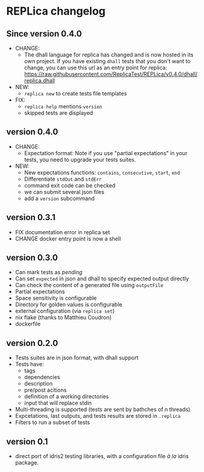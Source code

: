 # REPLica changelog

## Since version 0.4.0

- CHANGE:
    * The dhall language for replica has changed and is now hosted in its own project.
      If you have existing `dhall` tests that you don't want to change, you can use this
      url as an entry point for replica:
      https://raw.githubusercontent.com/ReplicaTest/REPLica/v0.4.0/dhall/replica.dhall
- NEW:
    * `replica new` to create tests file templates
- FIX:
    * `replica help` mentions `version`
    * skipped tests are displayed

## version 0.4.0

- CHANGE:
    * Expectation format: Note if you use "partial expectations" in your tests, you need to upgrade
      your tests suites.
- NEW:
    * New expectations functions: `contains`, `consecutive`, `start`, `end`
    * Differentiate `stdOut` and `stdErr`
    * command exit code can be checked
    * we can submit several json files
    * add a `version` subcommand

## version 0.3.1

- FIX documentation error in replica set
- CHANGE docker entry point is now a shell

## version 0.3.0

- Can mark tests as _pending_
- Can set `expected` in json and dhall to specify expected output directly
- Can check the content of a generated file using `outputFile`
- Partial expectations
- Space sensitivity is configurable
- Directory for golden values is configurable
- external configuration (via `replica set`)
- nix flake (thanks to Matthieu Coudron)
- dockerfile

## version 0.2.0

- Tests suites are in json format, with dhall support
- Tests have:
    * tags
    * dependencies
    * description
    * pre/post acitions
    * definition of a working directories
    * input that will replace stdin
- Multi-threading is supported (tests are sent by bathches of n threads)
- Expcetations, last outputs, and tests results are stored in `.replica`
- Filters to run a subset of tests

## version 0.1

- direct port of idris2 testing libraries, with a configuration file _à la_ idris package.
